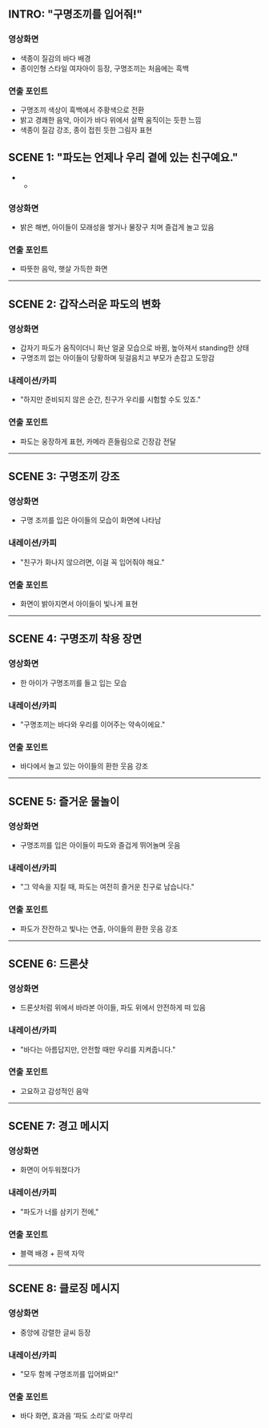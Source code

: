 ## INTRO: "구명조끼를 입어줘!"

### 영상화면
- 색종이 질감의 바다 배경  
- 종이인형 스타일 여자아이 등장, 구명조끼는 처음에는 흑백  

### 연출 포인트
- 구명조끼 색상이 흑백에서 주황색으로 전환  
- 밝고 경쾌한 음악, 아이가 바다 위에서 살짝 움직이는 듯한 느낌  
- 색종이 질감 강조, 종이 접힌 듯한 그림자 표현

## SCENE 1: "파도는 언제나 우리 곁에 있는 친구예요."

- - 

### 영상화면
- 밝은 해변, 아이들이 모래성을 쌓거나 물장구 치며 즐겁게 놀고 있음

### 연출 포인트
- 따뜻한 음악, 햇살 가득한 화면

---

## SCENE 2: 갑작스러운 파도의 변화

### 영상화면
- 갑자기 파도가 움직이더니 화난 얼굴 모습으로 바뀜, 높아져서 standing한 상태  
- 구명조끼 없는 아이들이 당황하며 뒷걸음치고 부모가 손잡고 도망감

### 내레이션/카피
- "하지만 준비되지 않은 순간, 친구가 우리를 시험할 수도 있죠."

### 연출 포인트
- 파도는 웅장하게 표현, 카메라 흔들림으로 긴장감 전달

---

## SCENE 3: 구명조끼 강조

### 영상화면
- 구명 조끼를 입은 아이들의 모습이 화면에 나타남

### 내레이션/카피
- "친구가 화나지 않으려면, 이걸 꼭 입어줘야 해요."

### 연출 포인트
- 화면이 밝아지면서 아이들이 빛나게 표현

---

## SCENE 4: 구명조끼 착용 장면

### 영상화면
- 한 아이가 구명조끼를 들고 입는 모습

### 내레이션/카피
- "구명조끼는 바다와 우리를 이어주는 약속이에요."

### 연출 포인트
- 바다에서 놀고 있는 아이들의 환한 웃음 강조

---

## SCENE 5: 즐거운 물놀이

### 영상화면
- 구명조끼를 입은 아이들이 파도와 즐겁게 뛰어놀며 웃음

### 내레이션/카피
- "그 약속을 지킬 때, 파도는 여전히 즐거운 친구로 남습니다."

### 연출 포인트
- 파도가 잔잔하고 빛나는 연출, 아이들의 환한 웃음 강조

---

## SCENE 6: 드론샷

### 영상화면
- 드론샷처럼 위에서 바라본 아이들, 파도 위에서 안전하게 떠 있음

### 내레이션/카피
- "바다는 아름답지만, 안전할 때만 우리를 지켜줍니다."

### 연출 포인트
- 고요하고 감성적인 음악

---

## SCENE 7: 경고 메시지

### 영상화면
- 화면이 어두워졌다가

### 내레이션/카피
- "파도가 너를 삼키기 전에,"

### 연출 포인트
- 블랙 배경 + 흰색 자막

---

## SCENE 8: 클로징 메시지

### 영상화면
- 중앙에 강렬한 글씨 등장

### 내레이션/카피
- "모두 함께 구명조끼를 입어봐요!"

### 연출 포인트
- 바다 화면, 효과음 ‘파도 소리’로 마무리
